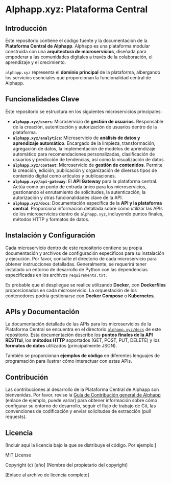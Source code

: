 # Alphapp.xyz: Plataforma Central

## Introducción

Este repositorio contiene el código fuente y la documentación de la **Plataforma Central de Alphapp**. Alphapp es una plataforma modular construida con una **arquitectura de microservicios**, diseñada para empoderar a las comunidades digitales a través de la colaboración, el aprendizaje y el crecimiento.

`alphapp.xyz` representa el **dominio principal** de la plataforma, albergando los servicios esenciales que proporcionan la funcionalidad central de Alphapp.

## Funcionalidades Clave

Este repositorio se estructura en los siguientes microservicios principales:

*   **`alphapp.xyz/users`**: Microservicio de **gestión de usuarios**. Responsable de la creación, autenticación y autorización de usuarios dentro de la plataforma.
*   **`alphapp.xyz/analytics`**: Microservicio de **análisis de datos y aprendizaje automático**. Encargado de la limpieza, transformación, agregación de datos, la implementación de modelos de aprendizaje automático para recomendaciones personalizadas, clasificación de usuarios y predicción de tendencias, así como la visualización de datos.
*   **`alphapp.xyz/content`**: Microservicio de **gestión de contenidos**. Permite la creación, edición, publicación y organización de diversos tipos de contenido digital como artículos y publicaciones.
*   **`alphapp.xyz/api-gateway`**: El **API Gateway** para la plataforma central. Actúa como un punto de entrada único para los microservicios, gestionando el enrutamiento de solicitudes, la autenticación, la autorización y otras funcionalidades clave de la API.
*   **`alphapp.xyz/docs`**: Documentación específica de la **API y la plataforma central**. Proporciona información detallada sobre cómo utilizar las APIs de los microservicios dentro de `alphapp.xyz`, incluyendo puntos finales, métodos HTTP y formatos de datos.

## Instalación y Configuración

Cada microservicio dentro de este repositorio contiene su propia documentación y archivos de configuración específicos para su instalación y ejecución. Por favor, consulte el directorio de cada microservicio para obtener instrucciones detalladas. Generalmente, se requerirá tener instalado un entorno de desarrollo de Python con las dependencias especificadas en los archivos `requirements.txt`.

Es probable que el despliegue se realice utilizando **Docker**, con **Dockerfiles** proporcionados en cada microservicio. La orquestación de los contenedores podría gestionarse con **Docker Compose** o **Kubernetes**.

## APIs y Documentación

La documentación detallada de las APIs para los microservicios de la Plataforma Central se encuentra en el directorio [`alphapp.xyz/docs`](alphapp.xyz/docs) de este repositorio. Esta documentación describe los **puntos finales de la API RESTful**, los **métodos HTTP** soportados (GET, POST, PUT, DELETE) y los **formatos de datos** utilizados (principalmente JSON).

También se proporcionan **ejemplos de código** en diferentes lenguajes de programación para ilustrar cómo interactuar con estas APIs.

## Contribución

Las contribuciones al desarrollo de la Plataforma Central de Alphapp son bienvenidas. Por favor, revise la [Guía de Contribución general de Alphapp](https://github.com/alphapp/docs/blob/main/CONTRIBUTING.md) (enlace de ejemplo, puede variar) para obtener información sobre cómo configurar su entorno de desarrollo, seguir el flujo de trabajo de Git, las convenciones de codificación y enviar solicitudes de extracción (pull requests).

## Licencia

[Incluir aquí la licencia bajo la que se distribuye el código. Por ejemplo:]

MIT License

Copyright (c) [año] [Nombre del propietario del copyright]

[Enlace al archivo de licencia completo]
```
